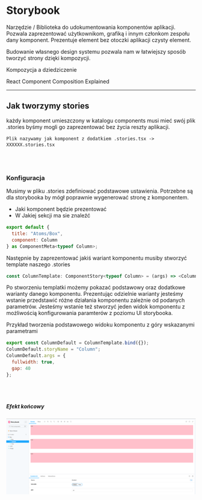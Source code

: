 # Storybook

Narzędzie / Biblioteka do udokumentowania komponentów aplikacji. Pozwala zaprezentować użytkownikom,
grafiką i innym członkom zespołu dany komponent. Prezentuje element bez otoczki aplikacji czysty
element.

Budowanie własnego design systemu pozwala nam w łatwiejszy sposób tworzyć strony dzięki kompozycji.

<a link='https://reactjs.org/docs/composition-vs-inheritance.html' >Kompozycja a dziedziczenie</a>

<a link='https://felixgerschau.com/react-component-composition/' > React Component Composition
Explained</a>

---

## Jak tworzymy stories

każdy komponent umieszczony w katalogu components musi mieć swój plik .stories byśmy mogli go
zaprezentować bez życia reszty aplikacji.

```
Plik nazywamy jak komponent z dodatkiem .stories.tsx -> XXXXXX.stories.tsx
```

<br> </br>

### Konfiguracja

Musimy w pliku .stories zdefiniować podstawowe ustawienia. Potrzebne są dla storybooka by mógł
poprawnie wygenerować stronę z komponentem.

- Jaki komponent będzie prezentować
- W Jakiej sekcji ma sie znaleźć

```js
export default {
  title: "Atoms/Box",
  component: Column
} as ComponentMeta<typeof Column>;
```

Następnie by zaprezentować jakiś wariant komponentu musiby stworzyć template naszego .stories

```js
const ColumnTemplate: ComponentStory<typeof Column> = (args) => <Column {...args}>...</Column>;
```

Po stworzeniu templatki możemy pokazać podstawowy oraz dodatkowe warianty danego komponentu.
Prezentując odzielnie warianty jesteśmy wstanie przedstawić różne działania komponentu zależnie od
podanych parametrów. Jesteśmy wstanie też stworzyć jeden widok komponentu z możliwością
konfigurowania paramterów z poziomu UI storybooka.

Przykład tworzenia podstawowego widoku komponentu z góry wskazanymi parametrami

```js
export const ColumnDefault = ColumnTemplate.bind({});
ColumnDefault.storyName = "Column";
ColumnDefault.args = {
  fullwidth: true,
  gap: 40
};
```

<br> </br>

##### Efekt końcowy

<img src="./images/config-storybook.png" alt="config storybook" />
